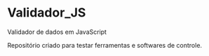 # Validador_JS
 Validador de dados em JavaScript

 Repositório criado para testar ferramentas e softwares de controle.
